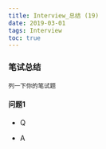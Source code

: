 ```yaml
---
title: Interview_总结 (19)
date: 2019-03-01
tags: Interview
toc: true
---
```


### 笔试总结
    列一下你的笔试题
    
<!-- more -->

#### 问题1
- Q
    
- A
    

#### 